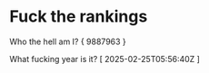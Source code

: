# Fuck the rankings

Who the hell am I?
{ 9887963 }

What fucking year is it?
[ 2025-02-25T05:56:40Z ]
